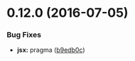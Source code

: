 <a name="0.12.0"></a>
# 0.12.0 (2016-07-05)


### Bug Fixes

* **jsx:** pragma ([b9edb0c](https://aui-team-bot/https://bitbucket.org/atlassian/atlaskit/commits/b9edb0c))



